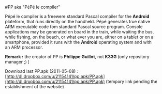 #PP aka "PéPé le compiler"

Pépé le compiler is a freewere standard Pascal compiler for the **Android** plateform, that runs directly on the handheld. Pépé generates true native ARM executable code fom standard Pascal source program. Console applications may be generated on board in the train, while waiting the bus, while fishing, on the beach, or what ever you are, either on a tablet or on a smartphone, provided it runs with the **Android**  operating system and with an ARM processor.

**Remark :** the creator of PP is **Philippe Guillot**, not **K33G** (only repository manager ;) )

Download last PP.apk (2011-05-08) : [http://dl.dropbox.com/u/21154141/pp.apk/PP.apk](http://dl.dropbox.com/u/21154141/pp.apk/PP.apk) (tempory link pending the establishment of the website)